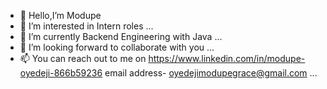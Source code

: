 - 👋 Hello,I’m Modupe
- 👀 I’m interested in Intern roles ...
- 🌱 I’m currently Backend Engineering with Java ...
- 💞️ I’m looking forward to collaborate with you ...
- 📫 You can reach out to me on
https://www.linkedin.com/in/modupe-oyedeji-866b59236
email address- oyedejimodupegrace@gmail.com ...

<!---
Modupe7890/Modupe7890 is a ✨ special ✨ repository because its `README.md` (this file) appears on your GitHub profile.
You can click the Preview link to take a look at your changes.
--->
